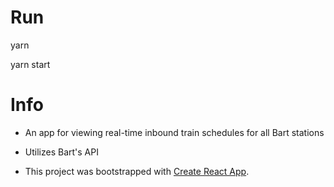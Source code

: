 # Run
yarn

yarn start

# Info
- An app for viewing real-time inbound train schedules for all Bart stations

- Utilizes Bart's API

 - This project was bootstrapped with [Create React App](https://github.com/facebookincubator/create-react-app).